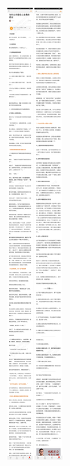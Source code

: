 ![](../../images/2017年06月/GX0610为什么不要给人免费的建议.jpg)
![](../../images/2017年06月/GX0610为什么不要给人免费的建议2.jpg)

